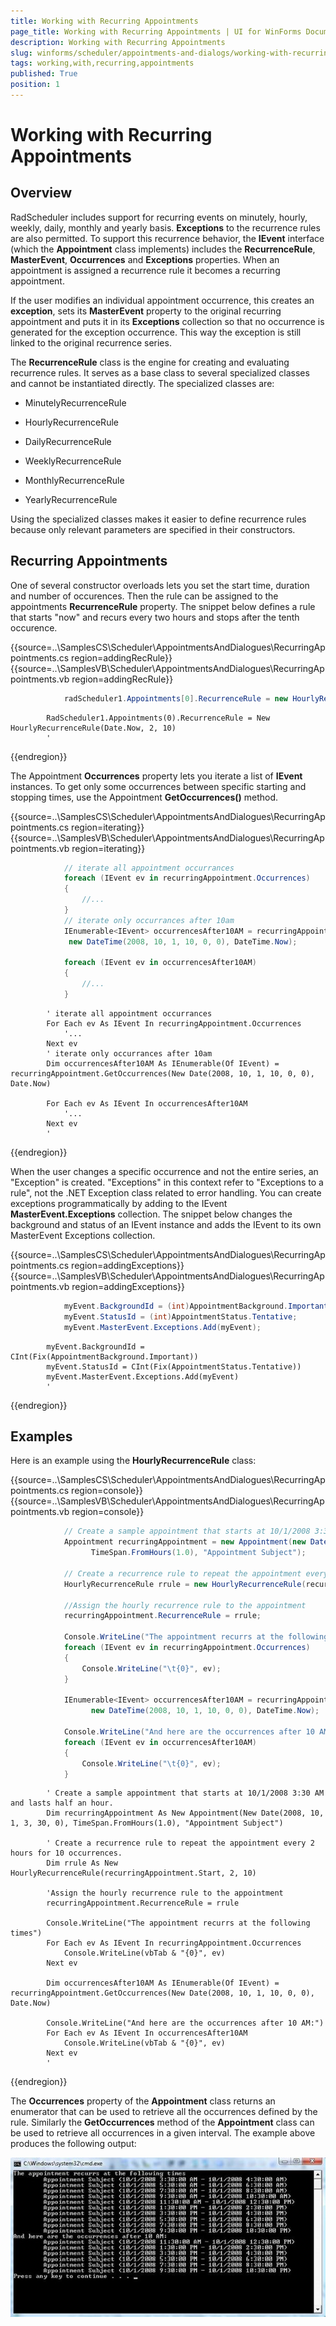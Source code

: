 ```yaml
---
title: Working with Recurring Appointments
page_title: Working with Recurring Appointments | UI for WinForms Documentation
description: Working with Recurring Appointments
slug: winforms/scheduler/appointments-and-dialogs/working-with-recurring-appointments
tags: working,with,recurring,appointments
published: True
position: 1
---
```


# Working with Recurring Appointments

## Overview

RadScheduler includes support for recurring events on minutely, hourly, weekly, daily, monthly and yearly basis. __Exceptions__ to the recurrence rules are also permitted. To support this recurrence behavior, the __IEvent__ interface (which the __Appointment__ class implements) includes the __RecurrenceRule__, __MasterEvent__, __Occurrences__ and __Exceptions__ properties. When an appointment is assigned a recurrence rule it becomes a recurring appointment.

If the user modifies an individual appointment occurrence, this creates an __exception__, sets its __MasterEvent__ property to the original recurring appointment and puts it in its __Exceptions__ collection so that no occurrence is generated for the exception occurrence. This way the exception is still linked to the original recurrence series.

The __RecurrenceRule__ class is the engine for creating and evaluating recurrence rules. It serves as a base class to several specialized classes and cannot be instantiated directly. The specialized classes are:

* MinutelyRecurrenceRule

* HourlyRecurrenceRule

* DailyRecurrenceRule

* WeeklyRecurrenceRule

* MonthlyRecurrenceRule

* YearlyRecurrenceRule

Using the specialized classes makes it easier to define recurrence rules because only relevant parameters are specified in their constructors.

## Recurring Appointments

One of several constructor overloads lets you set the start time, duration and number of occurences. Then the rule can be assigned to the appointments __RecurrenceRule__ property. The snippet below defines a rule that starts "now" and recurs every two hours and stops after the tenth occurence.

{{source=..\SamplesCS\Scheduler\AppointmentsAndDialogues\RecurringAppointments.cs region=addingRecRule}} 
{{source=..\SamplesVB\Scheduler\AppointmentsAndDialogues\RecurringAppointments.vb region=addingRecRule}} 

````C#
            radScheduler1.Appointments[0].RecurrenceRule = new HourlyRecurrenceRule(DateTime.Now, 2, 10);
````
````VB.NET
        RadScheduler1.Appointments(0).RecurrenceRule = New HourlyRecurrenceRule(Date.Now, 2, 10)
        '
````

{{endregion}} 

The Appointment __Occurrences__ property lets you iterate a list of __IEvent__ instances. To get only some occurrences between specific starting and stopping times, use the Appointment __GetOccurrences()__ method.

{{source=..\SamplesCS\Scheduler\AppointmentsAndDialogues\RecurringAppointments.cs region=iterating}} 
{{source=..\SamplesVB\Scheduler\AppointmentsAndDialogues\RecurringAppointments.vb region=iterating}} 

````C#
            // iterate all appointment occurrances
            foreach (IEvent ev in recurringAppointment.Occurrences)
            {
                //...
            }
            // iterate only occurrances after 10am
            IEnumerable<IEvent> occurrencesAfter10AM = recurringAppointment.GetOccurrences(
             new DateTime(2008, 10, 1, 10, 0, 0), DateTime.Now);

            foreach (IEvent ev in occurrencesAfter10AM)
            {
                //...
            }
````
````VB.NET
        ' iterate all appointment occurrances
        For Each ev As IEvent In recurringAppointment.Occurrences
            '...
        Next ev
        ' iterate only occurrances after 10am
        Dim occurrencesAfter10AM As IEnumerable(Of IEvent) = recurringAppointment.GetOccurrences(New Date(2008, 10, 1, 10, 0, 0), Date.Now)

        For Each ev As IEvent In occurrencesAfter10AM
            '...
        Next ev
        '
````

{{endregion}} 

When the user changes a specific occurrence and not the entire series, an "Exception" is created. "Exceptions" in this context refer to "Exceptions to a rule", not the .NET Exception class related to error handling. You can create exceptions programmatically by adding to the IEvent __MasterEvent.Exceptions__ collection. The snippet below changes the background and status of an IEvent instance and adds the IEvent to its own MasterEvent Exceptions collection.

{{source=..\SamplesCS\Scheduler\AppointmentsAndDialogues\RecurringAppointments.cs region=addingExceptions}} 
{{source=..\SamplesVB\Scheduler\AppointmentsAndDialogues\RecurringAppointments.vb region=addingExceptions}} 

````C#
            myEvent.BackgroundId = (int)AppointmentBackground.Important;
            myEvent.StatusId = (int)AppointmentStatus.Tentative;
            myEvent.MasterEvent.Exceptions.Add(myEvent);
````
````VB.NET
        myEvent.BackgroundId = CInt(Fix(AppointmentBackground.Important))
        myEvent.StatusId = CInt(Fix(AppointmentStatus.Tentative))
        myEvent.MasterEvent.Exceptions.Add(myEvent)
        '
````

{{endregion}} 

## Examples

Here is an example using the __HourlyRecurrenceRule__ class:

{{source=..\SamplesCS\Scheduler\AppointmentsAndDialogues\RecurringAppointments.cs region=console}} 
{{source=..\SamplesVB\Scheduler\AppointmentsAndDialogues\RecurringAppointments.vb region=console}} 

````C#
            // Create a sample appointment that starts at 10/1/2008 3:30 AM and lasts half an hour.
            Appointment recurringAppointment = new Appointment(new DateTime(2008, 10, 1, 3, 30, 0),
                  TimeSpan.FromHours(1.0), "Appointment Subject");

            // Create a recurrence rule to repeat the appointment every 2 hours for 10 occurrences.
            HourlyRecurrenceRule rrule = new HourlyRecurrenceRule(recurringAppointment.Start, 2, 10);

            //Assign the hourly recurrence rule to the appointment
            recurringAppointment.RecurrenceRule = rrule;

            Console.WriteLine("The appointment recurrs at the following times");
            foreach (IEvent ev in recurringAppointment.Occurrences)
            {
                Console.WriteLine("\t{0}", ev);
            }

            IEnumerable<IEvent> occurrencesAfter10AM = recurringAppointment.GetOccurrences(
                  new DateTime(2008, 10, 1, 10, 0, 0), DateTime.Now);

            Console.WriteLine("And here are the occurrences after 10 AM:");
            foreach (IEvent ev in occurrencesAfter10AM)
            {
                Console.WriteLine("\t{0}", ev);
            }
````
````VB.NET
        ' Create a sample appointment that starts at 10/1/2008 3:30 AM and lasts half an hour.
        Dim recurringAppointment As New Appointment(New Date(2008, 10, 1, 3, 30, 0), TimeSpan.FromHours(1.0), "Appointment Subject")

        ' Create a recurrence rule to repeat the appointment every 2 hours for 10 occurrences.
        Dim rrule As New HourlyRecurrenceRule(recurringAppointment.Start, 2, 10)

        'Assign the hourly recurrence rule to the appointment
        recurringAppointment.RecurrenceRule = rrule

        Console.WriteLine("The appointment recurrs at the following times")
        For Each ev As IEvent In recurringAppointment.Occurrences
            Console.WriteLine(vbTab & "{0}", ev)
        Next ev

        Dim occurrencesAfter10AM As IEnumerable(Of IEvent) = recurringAppointment.GetOccurrences(New Date(2008, 10, 1, 10, 0, 0), Date.Now)

        Console.WriteLine("And here are the occurrences after 10 AM:")
        For Each ev As IEvent In occurrencesAfter10AM
            Console.WriteLine(vbTab & "{0}", ev)
        Next ev
        '
````

{{endregion}} 

The __Occurrences__ property of the __Appointment__ class returns an enumerator that can be used to retrieve all the occurrences defined by the rule. Similarly the __GetOccurrences__ method of the __Appointment__ class can be used to retrieve all occurrences in a given interval. The example above produces the following output:

![scheduler-appointments-and-dialogs-working-with-recurring-appointments 001](images/scheduler-appointments-and-dialogs-working-with-recurring-appointments001.jpg)
